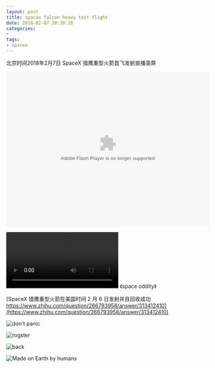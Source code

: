 ```yaml
---
layout: post
title: spacex falcon heavy test flight
date: 2018-02-07 20:20:20
categories:
- 
tags:
- spacex
---
```


北京时间2018年2月7日 SpaceX 猎鹰重型火箭首飞发射直播录屏

<embed height="415" width="544" quality="high" allowfullscreen="true" type="application/x-shockwave-flash" src="//static.hdslb.com/miniloader.swf" flashvars="aid=19246790&page=1" pluginspage="//www.adobe.com/shockwave/download/download.cgi?P1_Prod_Version=ShockwaveFlash">

<video controls="" autoplay="" name="media"><source src="http://fs.w.kugou.com/201802072026/b60f5849f44bbc87ce4297bfc7a07b0f/G037/M01/0E/17/xYYBAFYl3MeAWChpAE6IbEYt4HY814.mp3" type="audio/mpeg"></video>
《space oddity》  

[SpaceX 猎鹰重型火箭在美国时间 2 月 6 日发射并且回收成功 https://www.zhihu.com/question/266793958/answer/313412410](https://www.zhihu.com/question/266793958/answer/313412410)  

![don't panic](https://pic1.zhimg.com/80/v2-4f5c0ad490f3221e1c728fd6da90044a_hd.jpg)  

![rogster](https://pic4.zhimg.com/80/v2-d2021720a268366b5a92ecfb0c829fe2_hd.jpg)  

![back](https://pic3.zhimg.com/80/v2-6bf4b7e87f7771a386e2935cb0f90abf_hd.jpg)  

![Made on Earth by humans](https://pic4.zhimg.com/80/v2-483748e460235a669b8bb6dc85257e5b_hd.jpg)  